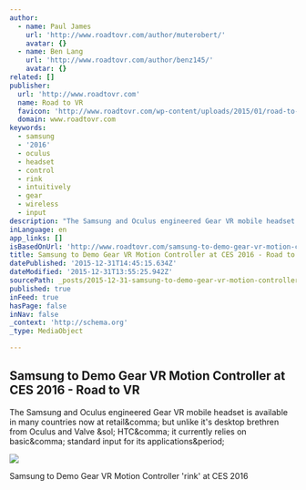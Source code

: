 ```yaml
---
author:
  - name: Paul James
    url: 'http://www.roadtovr.com/author/muterobert/'
    avatar: {}
  - name: Ben Lang
    url: 'http://www.roadtovr.com/author/benz145/'
    avatar: {}
related: []
publisher:
  url: 'http://www.roadtovr.com'
  name: Road to VR
  favicon: 'http://www.roadtovr.com/wp-content/uploads/2015/01/road-to-vr-logo-for-social-media-54aabc8av1_site_icon-150x150.png'
  domain: www.roadtovr.com
keywords:
  - samsung
  - '2016'
  - oculus
  - headset
  - control
  - rink
  - intuitively
  - gear
  - wireless
  - input
description: "The Samsung and Oculus engineered Gear VR mobile headset is available in many countries now at retail, but unlike it's desktop brethren from Oculus and Valve / HTC, it currently relies on basic, standard input for its applications."
inLanguage: en
app_links: []
isBasedOnUrl: 'http://www.roadtovr.com/samsung-to-demo-gear-vr-motion-controller-at-ces-2016/?platform=hootsuite'
title: Samsung to Demo Gear VR Motion Controller at CES 2016 - Road to VR
datePublished: '2015-12-31T14:45:15.634Z'
dateModified: '2015-12-31T13:55:25.942Z'
sourcePath: _posts/2015-12-31-samsung-to-demo-gear-vr-motion-controller-at-ces-2016-road.md
published: true
inFeed: true
hasPage: false
inNav: false
_context: 'http://schema.org'
_type: MediaObject

---
```

<article style=""><h1>Samsung to Demo Gear VR Motion Controller at CES 2016 - Road to VR</h1><p>The Samsung and Oculus engineered Gear VR mobile headset is available in many countries now at retail&amp;comma; but unlike it's desktop brethren from Oculus and Valve &amp;sol; HTC&amp;comma; it currently relies on basic&amp;comma; standard input for its applications&amp;period;</p><img src="http://www.roadtovr.com/wp-content/uploads/2015/12/C-Lab_rink1_Main.jpg" /></article>

Samsung to Demo Gear VR Motion Controller 'rink' at CES 2016